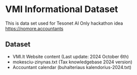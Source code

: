 # VMI Informational Dataset

This is data set used for Tesonet AI Only hackathon idea https://nomore.accountants

## Dataset

* VMI.lt Website content (Last update: 2024 October 6th)
* mokesciu-zinynas.txt (Tax knowledgebase 2024 version)
* Accountant calendar (buhalteriaus kalendorius-2024.txt)
